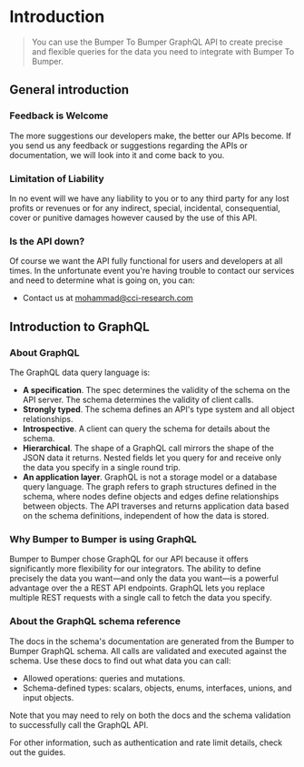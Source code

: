 # Introduction

> You can use the Bumper To Bumper GraphQL API to create precise and flexible queries for the data you need to integrate with Bumper To Bumper.

## General introduction

### Feedback is Welcome

The more suggestions our developers make, the better our APIs become. If you send us any feedback or suggestions regarding the APIs or documentation, we will look into it and come back to you.

### Limitation of Liability

In no event will we have any liability to you or to any third party for any lost profits or revenues or for any indirect, special, incidental, consequential, cover or punitive damages however caused by the use of this API.

### Is the API down?

Of course we want the API fully functional for users and developers at all times. In the unfortunate event you're having trouble to contact our services and need to determine what is going on, you can:

- Contact us at [mohammad@cci-research.com](mailto:mohammad@cci-research.com)

## Introduction to GraphQL

### About GraphQL

The GraphQL data query language is:

- **A specification**. The spec determines the validity of the schema on the API server. The schema determines the validity of client calls.
- **Strongly typed**. The schema defines an API's type system and all object relationships.
- **Introspective**. A client can query the schema for details about the schema.
- **Hierarchical**. The shape of a GraphQL call mirrors the shape of the JSON data it returns. Nested fields let you query for and receive only the data you specify in a single round trip.
- **An application layer**. GraphQL is not a storage model or a database query language. The graph refers to graph structures defined in the schema, where nodes define objects and edges define relationships between objects. The API traverses and returns application data based on the schema definitions, independent of how the data is stored.

### Why Bumper to Bumper is using GraphQL

Bumper to Bumper chose GraphQL for our API because it offers significantly more flexibility for our integrators. The ability to define precisely the data you want—and only the data you want—is a powerful advantage over the a REST API endpoints. GraphQL lets you replace multiple REST requests with a single call to fetch the data you specify.

### About the GraphQL schema reference

The docs in the schema's documentation are generated from the Bumper to Bumper GraphQL schema. All calls are validated and executed against the schema. Use these docs to find out what data you can call:

- Allowed operations: queries and mutations.
- Schema-defined types: scalars, objects, enums, interfaces, unions, and input objects.

Note that you may need to rely on both the docs and the schema validation to successfully call the GraphQL API.

For other information, such as authentication and rate limit details, check out the guides.
